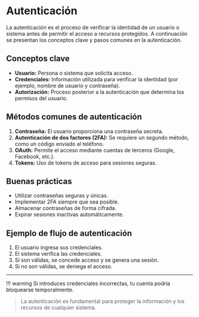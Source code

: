 # Autenticación

La autenticación es el proceso de verificar la identidad de un usuario o sistema antes de permitir el acceso a recursos protegidos. A continuación se presentan los conceptos clave y pasos comunes en la autenticación.

## Conceptos clave

- **Usuario:** Persona o sistema que solicita acceso.
- **Credenciales:** Información utilizada para verificar la identidad (por ejemplo, nombre de usuario y contraseña).
- **Autorización:** Proceso posterior a la autenticación que determina los permisos del usuario.

## Métodos comunes de autenticación

1. **Contraseña:** El usuario proporciona una contraseña secreta.
2. **Autenticación de dos factores (2FA):** Se requiere un segundo método, como un código enviado al teléfono.
3. **OAuth:** Permite el acceso mediante cuentas de terceros (Google, Facebook, etc.).
4. **Tokens:** Uso de tokens de acceso para sesiones seguras.

## Buenas prácticas

- Utilizar contraseñas seguras y únicas.
- Implementar 2FA siempre que sea posible.
- Almacenar contraseñas de forma cifrada.
- Expirar sesiones inactivas automáticamente.

## Ejemplo de flujo de autenticación

1. El usuario ingresa sus credenciales.
2. El sistema verifica las credenciales.
3. Si son válidas, se concede acceso y se genera una sesión.
4. Si no son válidas, se deniega el acceso.

---
!!! warning
    Si introduces credenciales incorrectas, tu cuenta podría bloquearse temporalmente.
> La autenticación es fundamental para proteger la información y los recursos de cualquier sistema.
